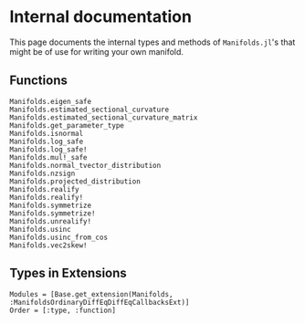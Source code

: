 # Internal documentation

This page documents the internal types and methods of `Manifolds.jl`'s that might be of use for writing your own manifold.

## Functions

```@docs
Manifolds.eigen_safe
Manifolds.estimated_sectional_curvature
Manifolds.estimated_sectional_curvature_matrix
Manifolds.get_parameter_type
Manifolds.isnormal
Manifolds.log_safe
Manifolds.log_safe!
Manifolds.mul!_safe
Manifolds.normal_tvector_distribution
Manifolds.nzsign
Manifolds.projected_distribution
Manifolds.realify
Manifolds.realify!
Manifolds.symmetrize
Manifolds.symmetrize!
Manifolds.unrealify!
Manifolds.usinc
Manifolds.usinc_from_cos
Manifolds.vec2skew!
```

## Types in Extensions

```@autodocs
Modules = [Base.get_extension(Manifolds, :ManifoldsOrdinaryDiffEqDiffEqCallbacksExt)]
Order = [:type, :function]
```
